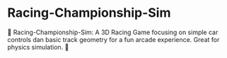 # Racing-Championship-Sim
🏁 Racing-Championship-Sim: A 3D Racing Game focusing on simple car controls dan basic track geometry for a fun arcade experience. Great for physics simulation. 🏁
